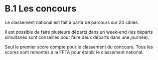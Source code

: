 # B.1 Les concours

Le classement national est fait à partir de parcours sur 24 cibles.

Il est possible de faire plusieurs départs dans un week-end (les départs simultanés sont conseillés pour
faire deux départs dans une journée).

Seul le premier score compte pour le classement du concours. Tous les scores sont remontés à la FFTA
pour établir le classement national.
